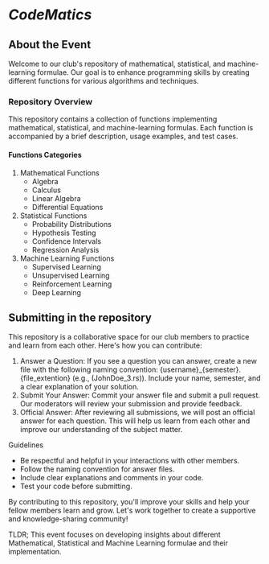 # *_CodeMatics_*
## About  the Event

Welcome to our club's repository of mathematical, statistical, and machine-learning formulae. Our goal is to enhance programming skills by creating different functions for various algorithms and techniques.

### Repository Overview

This repository contains a collection of functions implementing mathematical, statistical, and machine-learning formulas. Each function is accompanied by a brief description, usage examples, and test cases.

#### Functions Categories


1. Mathematical Functions
    - Algebra
    - Calculus
    - Linear Algebra
    - Differential Equations
2. Statistical Functions
    - Probability Distributions
    - Hypothesis Testing
    - Confidence Intervals
    - Regression Analysis
3. Machine Learning Functions
    - Supervised Learning
    - Unsupervised Learning
    - Reinforcement Learning
    - Deep Learning

## Submitting in the repository
This repository is a collaborative space for our club members to practice and learn from each other. Here's how you can contribute:
1. Answer a Question: If you see a question you can answer, create a new file with the following naming convention: {username}_{semester}.{file_extention}
(e.g., (JohnDoe_3.rs)). Include your name, semester, and a clear explanation of your solution.
2. Submit Your Answer: Commit your answer file and submit a pull request. Our moderators will review your submission and provide feedback.
3. Official Answer: After reviewing all submissions, we will post an official answer for each question. This will help us learn from each other and improve our understanding of the subject matter.

Guidelines

- Be respectful and helpful in your interactions with other members.
- Follow the naming convention for answer files.
- Include clear explanations and comments in your code.
- Test your code before submitting.

By contributing to this repository, you'll improve your skills and help your fellow members learn and grow. Let's work together to create a supportive and knowledge-sharing community!


TLDR; This event focuses on developing insights about different Mathematical, Statistical and Machine Learning formulae and their implementation.
